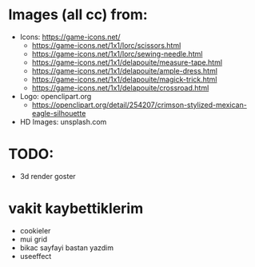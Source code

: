# Images (all cc) from:

- Icons: https://game-icons.net/
  - https://game-icons.net/1x1/lorc/scissors.html
  - https://game-icons.net/1x1/lorc/sewing-needle.html
  - https://game-icons.net/1x1/delapouite/measure-tape.html
  - https://game-icons.net/1x1/delapouite/ample-dress.html
  - https://game-icons.net/1x1/delapouite/magick-trick.html
  - https://game-icons.net/1x1/delapouite/crossroad.html
- Logo: openclipart.org
  - https://openclipart.org/detail/254207/crimson-stylized-mexican-eagle-silhouette
- HD Images: unsplash.com

# TODO:

[//]: # (- hrefleri router linkle degis)

- 3d render goster

[//]: # (- signup signin renderlamasin giris yapmissa)

[//]: # (- caterogires resimleri degis)

[//]: # (- invite code kismi ekle)

[//]: # (- authentication ekle)

[//]: # (- backend ya da firebase)

# vakit kaybettiklerim

- cookieler
- mui grid 
- bikac sayfayi bastan yazdim
- useeffect